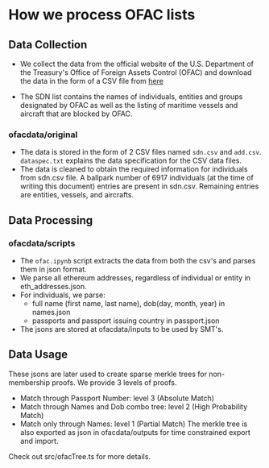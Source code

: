 # How we process OFAC lists

## Data Collection
- We collect the data from the official website of the U.S. Department of the Treasury's Office of Foreign Assets Control (OFAC) and download the data in the form of a CSV file from [here](https://sanctionslist.ofac.treas.gov/Home/SdnList)

- The SDN list contains the names of individuals, entities and groups designated by OFAC as well as the listing of maritime vessels and aircraft that are blocked by OFAC.

### ofacdata/original
- The data is stored in the form of 2 CSV files named `sdn.csv` and `add.csv`. `dataspec.txt` explains the data specification for the CSV data files.
- The data is cleaned to obtain the required information for individuals from sdn.csv file.
A ballpark number of 6917 individuals (at the time of writing this document) entries are present in sdn.csv. Remaining entries are entities, vessels, and aircrafts. 

## Data Processing

### ofacdata/scripts
- The `ofac.ipynb` script extracts the data from both the csv's and parses them in json format.
- We parse all ethereum addresses, regardless of individual or entity in eth_addresses.json.
- For individuals, we parse:
    - full name (first name, last name), dob(day, month, year) in names.json
    - passports and passport issuing country in passport.json
- The jsons are stored at ofacdata/inputs to be used by SMT's.

## Data Usage
These jsons are later used to create sparse merkle trees for non-membership proofs. We provide 3 levels of proofs.
- Match through Passport Number: level 3 (Absolute Match)
- Match through Names and Dob combo tree: level 2 (High Probability Match)
- Match only through Names: level 1 (Partial Match)
The merkle tree is also exported as json in ofacdata/outputs for time constrained export and import.

Check out src/ofacTree.ts for more details.
